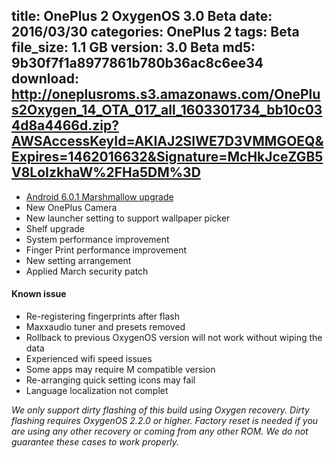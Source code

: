 title: OnePlus 2 OxygenOS 3.0 Beta
date: 2016/03/30
categories: OnePlus 2
tags: Beta
file_size: 1.1 GB
version: 3.0 Beta
md5: 9b30f7f1a8977861b780b36ac8c6ee34
download: http://oneplusroms.s3.amazonaws.com/OnePlus2Oxygen_14_OTA_017_all_1603301734_bb10c034d8a4466d.zip?AWSAccessKeyId=AKIAJ2SIWE7D3VMMGOEQ&Expires=1462016632&Signature=McHkJceZGB5V8LoIzkhaW%2FHa5DM%3D
---
* [Android 6.0.1 Marshmallow upgrade](https://www.android.com/versions/marshmallow-6-0/)
* New OnePlus Camera
* New launcher setting to support wallpaper picker
* Shelf upgrade
* System performance improvement
* Finger Print performance improvement
* New setting arrangement
* Applied March security patch

#### Known issue
* Re-registering fingerprints after flash
* Maxxaudio tuner and presets removed
* Rollback to previous OxygenOS version will not work without wiping the data
* Experienced wifi speed issues
* Some apps may require M compatible version
* Re-arranging quick setting icons may fail
* Language localization not complet

*We only support dirty flashing of this build using Oxygen recovery. Dirty flashing requires OxygenOS 2.2.0 or higher. Factory reset is needed if you are using any other recovery or coming from any other ROM. We do not guarantee these cases to work properly.*